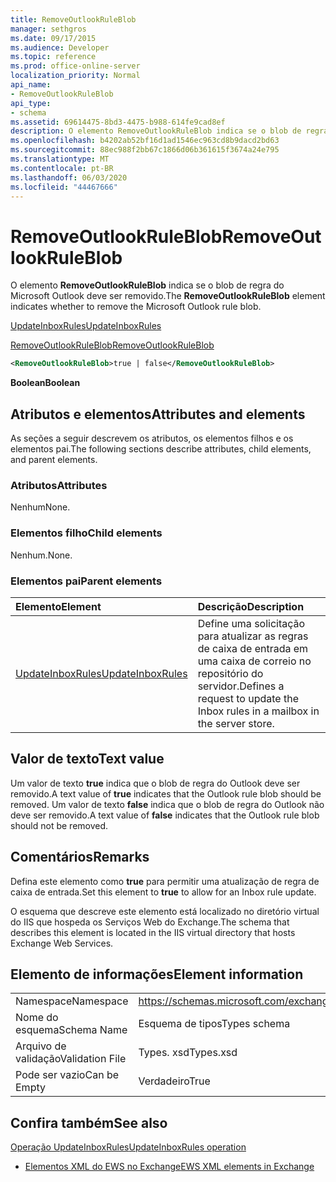 ```yaml
---
title: RemoveOutlookRuleBlob
manager: sethgros
ms.date: 09/17/2015
ms.audience: Developer
ms.topic: reference
ms.prod: office-online-server
localization_priority: Normal
api_name:
- RemoveOutlookRuleBlob
api_type:
- schema
ms.assetid: 69614475-8bd3-4475-b988-614fe9cad8ef
description: O elemento RemoveOutlookRuleBlob indica se o blob de regra do Microsoft Outlook deve ser removido.
ms.openlocfilehash: b4202ab52bf16d1ad1546ec963cd8b9dacd2bd63
ms.sourcegitcommit: 88ec988f2bb67c1866d06b361615f3674a24e795
ms.translationtype: MT
ms.contentlocale: pt-BR
ms.lasthandoff: 06/03/2020
ms.locfileid: "44467666"
---
```

# <a name="removeoutlookruleblob"></a><span data-ttu-id="e0bf1-103">RemoveOutlookRuleBlob</span><span class="sxs-lookup"><span data-stu-id="e0bf1-103">RemoveOutlookRuleBlob</span></span>

<span data-ttu-id="e0bf1-104">O elemento **RemoveOutlookRuleBlob** indica se o blob de regra do Microsoft Outlook deve ser removido.</span><span class="sxs-lookup"><span data-stu-id="e0bf1-104">The **RemoveOutlookRuleBlob** element indicates whether to remove the Microsoft Outlook rule blob.</span></span> 
  
[<span data-ttu-id="e0bf1-105">UpdateInboxRules</span><span class="sxs-lookup"><span data-stu-id="e0bf1-105">UpdateInboxRules</span></span>](updateinboxrules.md)
  
[<span data-ttu-id="e0bf1-106">RemoveOutlookRuleBlob</span><span class="sxs-lookup"><span data-stu-id="e0bf1-106">RemoveOutlookRuleBlob</span></span>](removeoutlookruleblob.md)
  
```XML
<RemoveOutlookRuleBlob>true | false</RemoveOutlookRuleBlob>
```

 <span data-ttu-id="e0bf1-107">**Boolean**</span><span class="sxs-lookup"><span data-stu-id="e0bf1-107">**Boolean**</span></span>
## <a name="attributes-and-elements"></a><span data-ttu-id="e0bf1-108">Atributos e elementos</span><span class="sxs-lookup"><span data-stu-id="e0bf1-108">Attributes and elements</span></span>

<span data-ttu-id="e0bf1-109">As seções a seguir descrevem os atributos, os elementos filhos e os elementos pai.</span><span class="sxs-lookup"><span data-stu-id="e0bf1-109">The following sections describe attributes, child elements, and parent elements.</span></span>
  
### <a name="attributes"></a><span data-ttu-id="e0bf1-110">Atributos</span><span class="sxs-lookup"><span data-stu-id="e0bf1-110">Attributes</span></span>

<span data-ttu-id="e0bf1-111">Nenhum</span><span class="sxs-lookup"><span data-stu-id="e0bf1-111">None.</span></span>
  
### <a name="child-elements"></a><span data-ttu-id="e0bf1-112">Elementos filho</span><span class="sxs-lookup"><span data-stu-id="e0bf1-112">Child elements</span></span>

<span data-ttu-id="e0bf1-113">Nenhum.</span><span class="sxs-lookup"><span data-stu-id="e0bf1-113">None.</span></span>
  
### <a name="parent-elements"></a><span data-ttu-id="e0bf1-114">Elementos pai</span><span class="sxs-lookup"><span data-stu-id="e0bf1-114">Parent elements</span></span>

|<span data-ttu-id="e0bf1-115">**Elemento**</span><span class="sxs-lookup"><span data-stu-id="e0bf1-115">**Element**</span></span>|<span data-ttu-id="e0bf1-116">**Descrição**</span><span class="sxs-lookup"><span data-stu-id="e0bf1-116">**Description**</span></span>|
|:-----|:-----|
|[<span data-ttu-id="e0bf1-117">UpdateInboxRules</span><span class="sxs-lookup"><span data-stu-id="e0bf1-117">UpdateInboxRules</span></span>](updateinboxrules.md) <br/> |<span data-ttu-id="e0bf1-118">Define uma solicitação para atualizar as regras de caixa de entrada em uma caixa de correio no repositório do servidor.</span><span class="sxs-lookup"><span data-stu-id="e0bf1-118">Defines a request to update the Inbox rules in a mailbox in the server store.</span></span>  <br/> |
   
## <a name="text-value"></a><span data-ttu-id="e0bf1-119">Valor de texto</span><span class="sxs-lookup"><span data-stu-id="e0bf1-119">Text value</span></span>

<span data-ttu-id="e0bf1-120">Um valor de texto **true** indica que o blob de regra do Outlook deve ser removido.</span><span class="sxs-lookup"><span data-stu-id="e0bf1-120">A text value of **true** indicates that the Outlook rule blob should be removed.</span></span> <span data-ttu-id="e0bf1-121">Um valor de texto **false** indica que o blob de regra do Outlook não deve ser removido.</span><span class="sxs-lookup"><span data-stu-id="e0bf1-121">A text value of **false** indicates that the Outlook rule blob should not be removed.</span></span> 
  
## <a name="remarks"></a><span data-ttu-id="e0bf1-122">Comentários</span><span class="sxs-lookup"><span data-stu-id="e0bf1-122">Remarks</span></span>

<span data-ttu-id="e0bf1-123">Defina este elemento como **true** para permitir uma atualização de regra de caixa de entrada.</span><span class="sxs-lookup"><span data-stu-id="e0bf1-123">Set this element to **true** to allow for an Inbox rule update.</span></span> 
  
<span data-ttu-id="e0bf1-124">O esquema que descreve este elemento está localizado no diretório virtual do IIS que hospeda os Serviços Web do Exchange.</span><span class="sxs-lookup"><span data-stu-id="e0bf1-124">The schema that describes this element is located in the IIS virtual directory that hosts Exchange Web Services.</span></span>
  
## <a name="element-information"></a><span data-ttu-id="e0bf1-125">Elemento de informações</span><span class="sxs-lookup"><span data-stu-id="e0bf1-125">Element information</span></span>

|||
|:-----|:-----|
|<span data-ttu-id="e0bf1-126">Namespace</span><span class="sxs-lookup"><span data-stu-id="e0bf1-126">Namespace</span></span>  <br/> |https://schemas.microsoft.com/exchange/services/2006/types  <br/> |
|<span data-ttu-id="e0bf1-127">Nome do esquema</span><span class="sxs-lookup"><span data-stu-id="e0bf1-127">Schema Name</span></span>  <br/> |<span data-ttu-id="e0bf1-128">Esquema de tipos</span><span class="sxs-lookup"><span data-stu-id="e0bf1-128">Types schema</span></span>  <br/> |
|<span data-ttu-id="e0bf1-129">Arquivo de validação</span><span class="sxs-lookup"><span data-stu-id="e0bf1-129">Validation File</span></span>  <br/> |<span data-ttu-id="e0bf1-130">Types. xsd</span><span class="sxs-lookup"><span data-stu-id="e0bf1-130">Types.xsd</span></span>  <br/> |
|<span data-ttu-id="e0bf1-131">Pode ser vazio</span><span class="sxs-lookup"><span data-stu-id="e0bf1-131">Can be Empty</span></span>  <br/> |<span data-ttu-id="e0bf1-132">Verdadeiro</span><span class="sxs-lookup"><span data-stu-id="e0bf1-132">True</span></span>  <br/> |
   
## <a name="see-also"></a><span data-ttu-id="e0bf1-133">Confira também</span><span class="sxs-lookup"><span data-stu-id="e0bf1-133">See also</span></span>



[<span data-ttu-id="e0bf1-134">Operação UpdateInboxRules</span><span class="sxs-lookup"><span data-stu-id="e0bf1-134">UpdateInboxRules operation</span></span>](updateinboxrules-operation.md)


- [<span data-ttu-id="e0bf1-135">Elementos XML do EWS no Exchange</span><span class="sxs-lookup"><span data-stu-id="e0bf1-135">EWS XML elements in Exchange</span></span>](ews-xml-elements-in-exchange.md)

